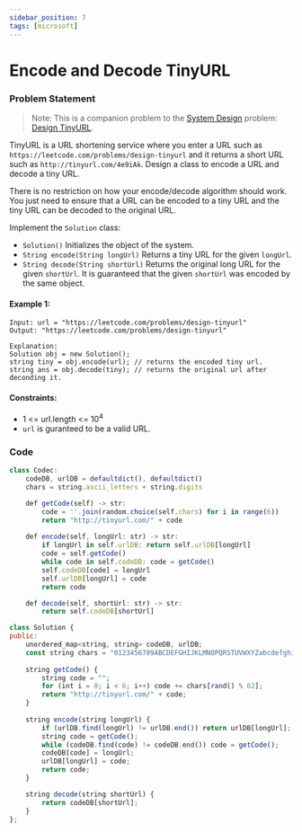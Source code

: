 ```yaml
---
sidebar_position: 7
tags: [microsoft]
---
```


# Encode and Decode TinyURL

### Problem Statement
> Note: This is a companion problem to the [System Design](https://leetcode.com/discuss/interview-question/system-design/) problem: [Design TinyURL](https://leetcode.com/discuss/interview-question/124658/Design-a-URL-Shortener-(-TinyURL-)-System/).

TinyURL is a URL shortening service where you enter a URL such as `https://leetcode.com/problems/design-tinyurl` and it returns a short URL such as `http://tinyurl.com/4e9iAk`. Design a class to encode a URL and decode a tiny URL.

There is no restriction on how your encode/decode algorithm should work. You just need to ensure that a URL can be encoded to a tiny URL and the tiny URL can be decoded to the original URL.

Implement the `Solution` class:

- `Solution()` Initializes the object of the system.
- `String encode(String longUrl)` Returns a tiny URL for the given `longUrl`.
- `String decode(String shortUrl)` Returns the original long URL for the given `shortUrl`. It is guaranteed that the given `shortUrl` was encoded by the same object.

#### Example 1:
```
Input: url = "https://leetcode.com/problems/design-tinyurl"
Output: "https://leetcode.com/problems/design-tinyurl"

Explanation:
Solution obj = new Solution();
string tiny = obj.encode(url); // returns the encoded tiny url.
string ans = obj.decode(tiny); // returns the original url after deconding it.
```

#### Constraints:
- 1 <= url.length <= 10<sup>4</sup>
- `url` is guranteed to be a valid URL.

### Code
```jsx title="Python Code"
class Codec:
    codeDB, urlDB = defaultdict(), defaultdict()
    chars = string.ascii_letters + string.digits

    def getCode(self) -> str:
        code = ''.join(random.choice(self.chars) for i in range(6))
        return "http://tinyurl.com/" + code
 
    def encode(self, longUrl: str) -> str:
        if longUrl in self.urlDB: return self.urlDB[longUrl]
        code = self.getCode()
        while code in self.codeDB: code = getCode()
        self.codeDB[code] = longUrl
        self.urlDB[longUrl] = code
        return code

    def decode(self, shortUrl: str) -> str:
        return self.codeDB[shortUrl]

```

```jsx title="C++"
class Solution {
public:
    unordered_map<string, string> codeDB, urlDB;
    const string chars = "0123456789ABCDEFGHIJKLMNOPQRSTUVWXYZabcdefghijklmnopqrstuvwxyz";
    
    string getCode() {
        string code = "";
        for (int i = 0; i < 6; i++) code += chars[rand() % 62];
        return "http://tinyurl.com/" + code;
    }
    
    string encode(string longUrl) {
        if (urlDB.find(longUrl) != urlDB.end()) return urlDB[longUrl];
        string code = getCode();
        while (codeDB.find(code) != codeDB.end()) code = getCode();
        codeDB[code] = longUrl;
        urlDB[longUrl] = code;
        return code;
    }

    string decode(string shortUrl) {
        return codeDB[shortUrl];
    }
};

```